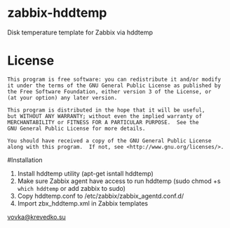 # zabbix-hddtemp

Disk temperature template for Zabbix via hddtemp

# License

    This program is free software: you can redistribute it and/or modify
    it under the terms of the GNU General Public License as published by
    the Free Software Foundation, either version 3 of the License, or
    (at your option) any later version.

    This program is distributed in the hope that it will be useful,
    but WITHOUT ANY WARRANTY; without even the implied warranty of
    MERCHANTABILITY or FITNESS FOR A PARTICULAR PURPOSE.  See the
    GNU General Public License for more details.

    You should have received a copy of the GNU General Public License
    along with this program.  If not, see <http://www.gnu.org/licenses/>.

#Installation
1. Install hddtemp utility (apt-get isntall hddtemp)
2. Make sure Zabbix agent have access to run hddtemp (sudo chmod +s `which hddtemp` or add zabbix to sudo)
3. Copy hddtemp.conf to /etc/zabbix/zabbix_agentd.conf.d/
4. Import zbx_hddtemp.xml in Zabbix templates 


vovka@krevedko.su

